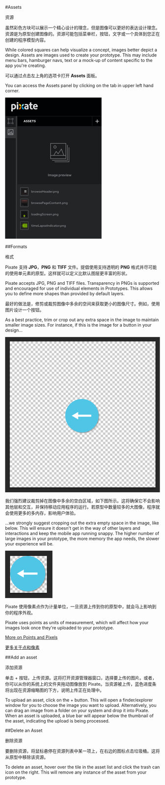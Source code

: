 #Assets

资源

虽然彩色方块可以展示一个精心设计的理念，但是图像可以更好的表达设计理念。资源是为原型创建图像的。资源可能包括菜单栏，按钮，文字或一个具体到您正在创建的程序模型内容。

While colored squares can help visualize a concept, images better depict a design. Assets are images used to create your prototype. This may include menu bars, hamburger navs, text or a mock-up of content specific to the app you're creating.

可以通过点击左上角的选项卡打开 **Assets** 面板。

You can access the Assets panel by clicking on the tab in upper left hand corner.

![](images/assets1.png)

##Formats

格式

Pixate 支持 **JPG**，**PNG** 和 **TIFF** 文件。提倡使用支持透明的 **PNG** 格式并尽可能的使用单元素的原型。这样就可以定义比默认图层更丰富的形状。

Pixate accepts JPG, PNG and TIFF files. Transparency in PNGs is supported and encouraged for use of individual elements in Prototypes. This allows you to define more shapes than provided by default layers.

最好的做法是，修剪或裁剪图像中多余的空间来获取更小的图像尺寸。例如，使用图片设计一个按钮。

As a best practice, trim or crop out any extra space in the image to maintain smaller image sizes. For instance, if this is the image for a button in your design...

![](images/assets2.png)

我们强烈建议裁剪掉在图像中多余的空白区域，如下图所示。这将确保它不会影响其他层和交互，并保持移动应用程序的运行。若原型中数量较多的大图像，程序就会使用更多的多内存，影响用户体验。

...we strongly suggest cropping out the extra empty space in the image, like below. This will ensure it doesn't get in the way of other layers and interactions and keep the mobile app running snappy. The higher number of large images in your prototype, the more memory the app needs, the slower your experience will be.

![](images/assets3.png)

Pixate 使用像素点作为计量单位，一旦资源上传到你的原型中，就会马上影响到你的程序外观。

Pixate uses points as units of measurement, which will affect how your images look once they're uploaded to your prototype.

[More on Points and Pixels](http://pixate.uservoice.com/knowledgebase/articles/461806-2-high-level-concepts#PVP)

[更多关于点和像素](http://pixate.uservoice.com/knowledgebase/articles/461806-2-high-level-concepts#PVP)

##Add an asset

添加资源

单击 + 按钮，上传资源。这将打开资源管理器窗口，选择要上传的图片。或者，你可以从你的系统上的文件夹拖动图像放到 Pixate。当资源被上传，蓝色进度条将出现在资源缩略图的下方，说明上传正在处理中。

To upload an asset, click on the + button. This will open a finder/explorer window for you to choose the image you want to upload. Alternatively, you can drag an image from a folder on your system and drop it into Pixate. When an asset is uploaded, a blue bar will appear below the thumbnail of the asset, indicating the upload is being processed.


##Delete an Asset

删除资源

要删除资源，将鼠标悬停在资源列表中某一项上，在右边的图标点击垃圾桶。这将从原型中移除该资源。

To delete an asset, hover over the tile in the asset list and click the trash can icon on the right. This will remove any instance of the asset from your prototype.


